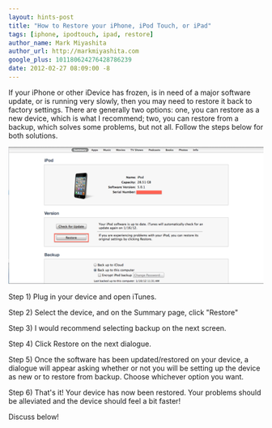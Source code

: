 ```yaml
---
layout: hints-post
title: "How to Restore your iPhone, iPod Touch, or iPad"
tags: [iphone, ipodtouch, ipad, restore]
author_name: Mark Miyashita
author_url: http://markmiyashita.com
google_plus: 101180624276428786239
date: 2012-02-27 08:09:00 -8
---
```


If your iPhone or other iDevice has frozen, is in need of a major software update, or is running very slowly, then you may need to restore it back to factory settings. There are generally two options: one, you can restore as a new device, which is what I recommend; two, you can restore from a backup, which solves some problems, but not all. Follow the steps below for both solutions.

<img class="clear blog-image-full-border" src="/images/restore_itunes.png" title="Restore iTunes">

Step 1) Plug in your device and open iTunes.

Step 2) Select the device, and on the Summary page, click "Restore"

Step 3) I would recommend selecting backup on the next screen.

Step 4) Click Restore on the next dialogue.

Step 5) Once the software has been updated/restored on your device, a dialogue will appear asking whether or not you will be setting up the device as new or to restore from backup. Choose whichever option you want.

Step 6) That's it! Your device has now been restored. Your problems should be alleviated and the device should feel a bit faster!

Discuss below!
